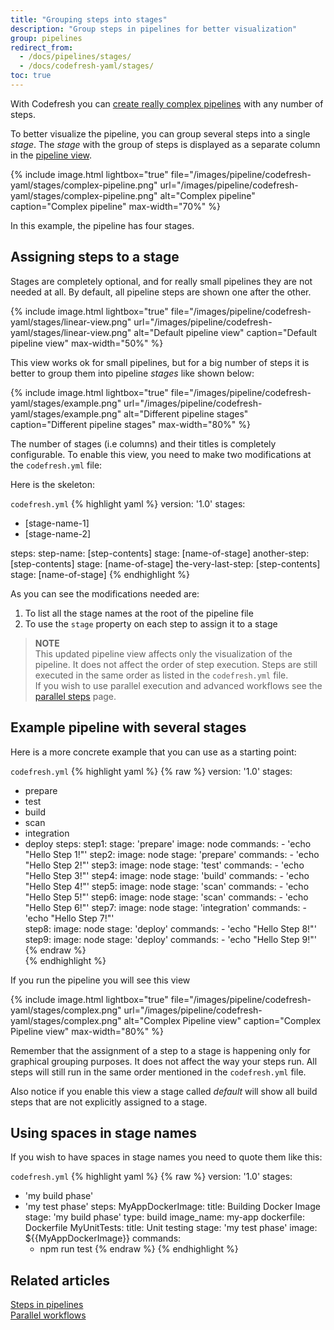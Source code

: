 ```yaml
---
title: "Grouping steps into stages"
description: "Group steps in pipelines for better visualization"
group: pipelines
redirect_from:
  - /docs/pipelines/stages/
  - /docs/codefresh-yaml/stages/
toc: true
---
```


With Codefresh you can [create really complex pipelines]({{site.baseurl}}/docs/pipelines/pipelines/) with any number of steps. 

To better visualize the pipeline, you can group several steps into a single _stage_. The _stage_ with the group of steps is displayed as a separate column in the [pipeline view]({{site.baseurl}}/docs/pipelines/monitoring-pipelines/).

{% include 
image.html 
lightbox="true" 
file="/images/pipeline/codefresh-yaml/stages/complex-pipeline.png" 
url="/images/pipeline/codefresh-yaml/stages/complex-pipeline.png"
alt="Complex pipeline" 
caption="Complex pipeline"
max-width="70%"
%}

In this example, the pipeline has four stages.

## Assigning steps to a stage

Stages are completely optional, and for really small pipelines they are not needed at all.
By default, all pipeline steps are shown one after the other.

{% include 
image.html 
lightbox="true" 
file="/images/pipeline/codefresh-yaml/stages/linear-view.png" 
url="/images/pipeline/codefresh-yaml/stages/linear-view.png"
alt="Default pipeline view" 
caption="Default pipeline view"
max-width="50%"
%}

This view works ok for small pipelines, but for a big number of steps it is better to group them into pipeline *stages* like shown below:

{% include 
image.html 
lightbox="true" 
file="/images/pipeline/codefresh-yaml/stages/example.png" 
url="/images/pipeline/codefresh-yaml/stages/example.png"
alt="Different pipeline stages" 
caption="Different pipeline stages"
max-width="80%"
%}

The number of stages (i.e columns) and their titles is completely configurable. 
To enable this view, you need to make two modifications at the `codefresh.yml` file:

Here is the skeleton:

  `codefresh.yml`
{% highlight yaml %}
version: '1.0'
stages:
 - [stage-name-1]
 - [stage-name-2]

steps:
  step-name:
    [step-contents]
    stage: [name-of-stage]
  another-step:
    [step-contents]
    stage: [name-of-stage]
  the-very-last-step:
    [step-contents]
    stage: [name-of-stage]
{% endhighlight %}

As you can see the modifications needed are:

1. To list all the stage names at the root of the pipeline file 
1. To use the `stage` property on each step to assign it to a stage

>**NOTE**  
This updated pipeline view affects only the visualization of the pipeline. It does not affect the order of step execution. Steps are still executed in the same order as listed in the `codefresh.yml` file. <br> 
If you wish to use parallel execution and advanced workflows see the [parallel steps]({{site.baseurl}}/docs/pipelines/advanced-workflows/) page.


## Example pipeline with several stages

Here is a more concrete example that you can use as a starting point:

  `codefresh.yml`
{% highlight yaml %}
{% raw %}
version: '1.0'
stages:
 - prepare
 - test
 - build
 - scan
 - integration
 - deploy
steps:
    step1:
        stage: 'prepare'
        image: node
        commands:
            - 'echo "Hello Step 1!"'
    step2:
       image: node
       stage: 'prepare'
       commands:
            - 'echo "Hello Step 2!"'
    step3:
        image: node
        stage: 'test'
        commands:
            - 'echo "Hello Step 3!"'
    step4:
        image: node
        stage: 'build'
        commands:
            - 'echo "Hello Step 4!"'
    step5:
        image: node
        stage: 'scan'
        commands:
            - 'echo "Hello Step 5!"'
    step6:
        image: node
        stage: 'scan'
        commands:
            - 'echo "Hello Step 6!"'
    step7:
        image: node
        stage: 'integration'
        commands:
            - 'echo "Hello Step 7!"'        
    step8:
        image: node
        stage: 'deploy'
        commands:
            - 'echo "Hello Step 8!"'    
    step9:
        image: node
        stage: 'deploy'
        commands:
            - 'echo "Hello Step 9!"'
{% endraw %}                
{% endhighlight %}

If you run the pipeline you will see this view

{% include 
image.html 
lightbox="true" 
file="/images/pipeline/codefresh-yaml/stages/complex.png" 
url="/images/pipeline/codefresh-yaml/stages/complex.png"
alt="Complex Pipeline view" 
caption="Complex Pipeline view"
max-width="80%"
%}

Remember that the assignment of a step to a stage is happening only for graphical grouping purposes. It does
not affect the way your steps run. All steps will still run in the same order mentioned in the `codefresh.yml` file.

Also notice if you enable this view a stage called *default* will show all build steps that are not explicitly assigned to a stage.

## Using spaces in stage names

If you wish to have spaces in stage names you need to quote them like this:

  `codefresh.yml`
{% highlight yaml %}
{% raw %}
version: '1.0'
stages:
- 'my build phase'
- 'my test phase'
steps:
  MyAppDockerImage:
    title: Building Docker Image
    stage: 'my build phase'
    type: build
    image_name: my-app
    dockerfile: Dockerfile
  MyUnitTests:
    title: Unit testing
    stage: 'my test phase'
    image: ${{MyAppDockerImage}}
    commands: 
    - npm run test
{% endraw %}
{% endhighlight %}


## Related articles
[Steps in pipelines]({{site.baseurl}}/docs/pipelines/steps/)  
[Parallel workflows]({{site.baseurl}}/docs/pipelines/advanced-workflows/)
